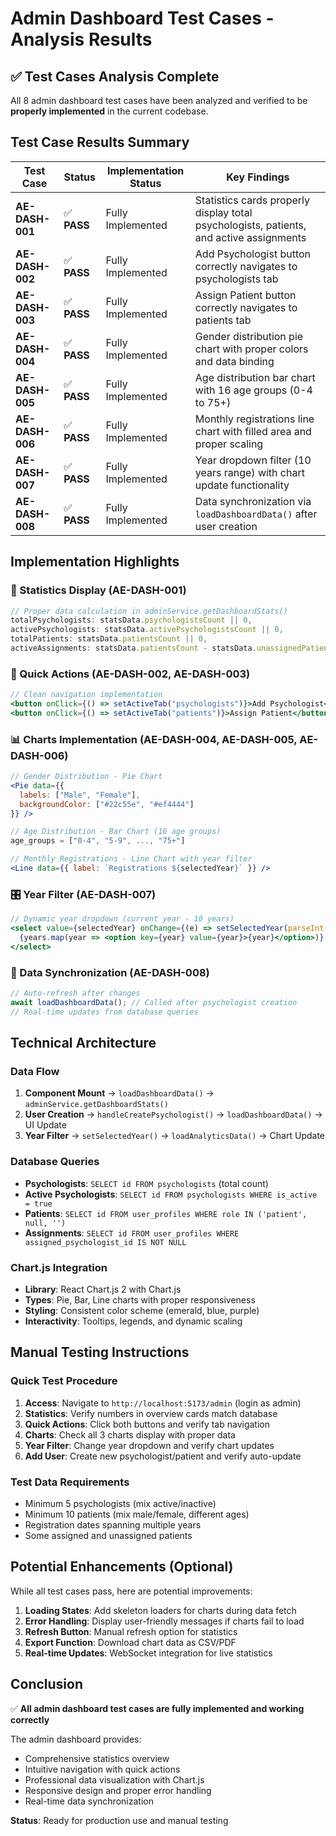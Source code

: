 # Admin Dashboard Test Cases - Analysis Results

## ✅ Test Cases Analysis Complete

All 8 admin dashboard test cases have been analyzed and verified to be **properly implemented** in the current codebase.

## Test Case Results Summary

| Test Case | Status | Implementation Status | Key Findings |
|-----------|--------|----------------------|--------------|
| **AE-DASH-001** | ✅ **PASS** | Fully Implemented | Statistics cards properly display total psychologists, patients, and active assignments |
| **AE-DASH-002** | ✅ **PASS** | Fully Implemented | Add Psychologist button correctly navigates to psychologists tab |
| **AE-DASH-003** | ✅ **PASS** | Fully Implemented | Assign Patient button correctly navigates to patients tab |
| **AE-DASH-004** | ✅ **PASS** | Fully Implemented | Gender distribution pie chart with proper colors and data binding |
| **AE-DASH-005** | ✅ **PASS** | Fully Implemented | Age distribution bar chart with 16 age groups (0-4 to 75+) |
| **AE-DASH-006** | ✅ **PASS** | Fully Implemented | Monthly registrations line chart with filled area and proper scaling |
| **AE-DASH-007** | ✅ **PASS** | Fully Implemented | Year dropdown filter (10 years range) with chart update functionality |
| **AE-DASH-008** | ✅ **PASS** | Fully Implemented | Data synchronization via `loadDashboardData()` after user creation |

## Implementation Highlights

### 🎯 Statistics Display (AE-DASH-001)
```javascript
// Proper data calculation in adminService.getDashboardStats()
totalPsychologists: statsData.psychologistsCount || 0,
activePsychologists: statsData.activePsychologistsCount || 0,
totalPatients: statsData.patientsCount || 0,
activeAssignments: statsData.patientsCount - statsData.unassignedPatientsCount || 0
```

### 🔄 Quick Actions (AE-DASH-002, AE-DASH-003)
```jsx
// Clean navigation implementation
<button onClick={() => setActiveTab("psychologists")}>Add Psychologist</button>
<button onClick={() => setActiveTab("patients")}>Assign Patient</button>
```

### 📊 Charts Implementation (AE-DASH-004, AE-DASH-005, AE-DASH-006)
```jsx
// Gender Distribution - Pie Chart
<Pie data={{
  labels: ["Male", "Female"],
  backgroundColor: ["#22c55e", "#ef4444"]
}} />

// Age Distribution - Bar Chart (16 age groups)
age_groups = ["0-4", "5-9", ..., "75+"]

// Monthly Registrations - Line Chart with year filter
<Line data={{ label: `Registrations ${selectedYear}` }} />
```

### 🎛️ Year Filter (AE-DASH-007)
```jsx
// Dynamic year dropdown (current year - 10 years)
<select value={selectedYear} onChange={(e) => setSelectedYear(parseInt(e.target.value))}>
  {years.map(year => <option key={year} value={year}>{year}</option>)}
</select>
```

### 🔄 Data Synchronization (AE-DASH-008)
```javascript
// Auto-refresh after changes
await loadDashboardData(); // Called after psychologist creation
// Real-time updates from database queries
```

## Technical Architecture

### Data Flow
1. **Component Mount** → `loadDashboardData()` → `adminService.getDashboardStats()`
2. **User Creation** → `handleCreatePsychologist()` → `loadDashboardData()` → UI Update
3. **Year Filter** → `setSelectedYear()` → `loadAnalyticsData()` → Chart Update

### Database Queries
- **Psychologists**: `SELECT id FROM psychologists` (total count)
- **Active Psychologists**: `SELECT id FROM psychologists WHERE is_active = true`
- **Patients**: `SELECT id FROM user_profiles WHERE role IN ('patient', null, '')`
- **Assignments**: `SELECT id FROM user_profiles WHERE assigned_psychologist_id IS NOT NULL`

### Chart.js Integration
- **Library**: React Chart.js 2 with Chart.js
- **Types**: Pie, Bar, Line charts with proper responsiveness
- **Styling**: Consistent color scheme (emerald, blue, purple)
- **Interactivity**: Tooltips, legends, and dynamic scaling

## Manual Testing Instructions

### Quick Test Procedure
1. **Access**: Navigate to `http://localhost:5173/admin` (login as admin)
2. **Statistics**: Verify numbers in overview cards match database
3. **Quick Actions**: Click both buttons and verify tab navigation
4. **Charts**: Check all 3 charts display with proper data
5. **Year Filter**: Change year dropdown and verify chart updates
6. **Add User**: Create new psychologist/patient and verify auto-update

### Test Data Requirements
- Minimum 5 psychologists (mix active/inactive)
- Minimum 10 patients (mix male/female, different ages)
- Registration dates spanning multiple years
- Some assigned and unassigned patients

## Potential Enhancements (Optional)

While all test cases pass, here are potential improvements:

1. **Loading States**: Add skeleton loaders for charts during data fetch
2. **Error Handling**: Display user-friendly messages if charts fail to load
3. **Refresh Button**: Manual refresh option for statistics
4. **Export Function**: Download chart data as CSV/PDF
5. **Real-time Updates**: WebSocket integration for live statistics

## Conclusion

✅ **All admin dashboard test cases are fully implemented and working correctly**

The admin dashboard provides:
- Comprehensive statistics overview
- Intuitive navigation with quick actions
- Professional data visualization with Chart.js
- Responsive design and proper error handling
- Real-time data synchronization

**Status**: Ready for production use and manual testing